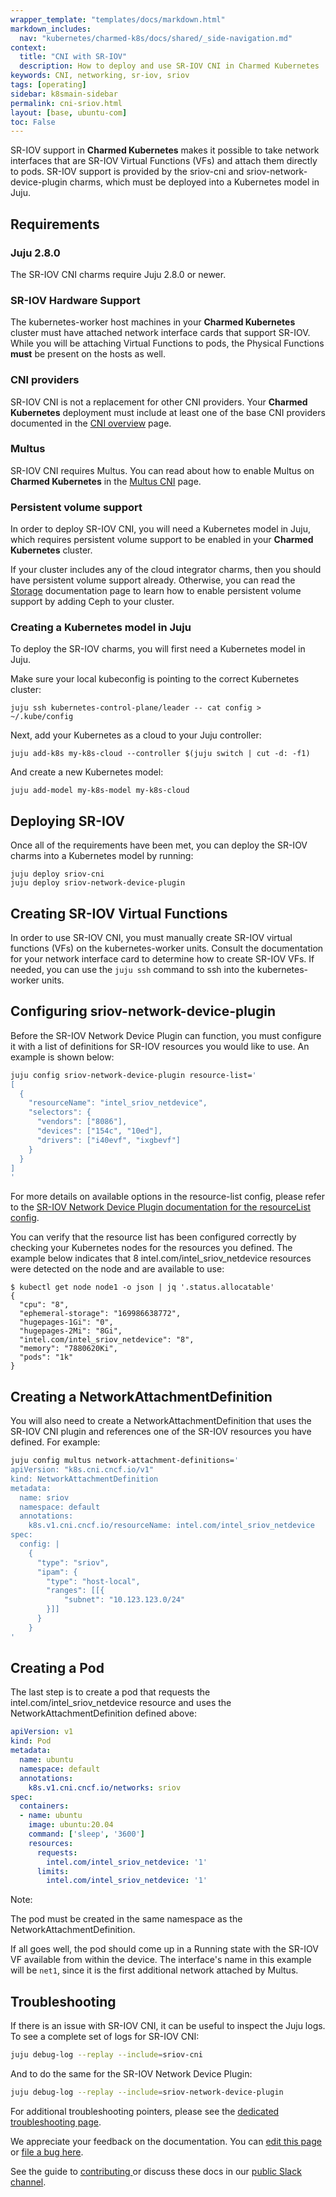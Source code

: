 ```yaml
---
wrapper_template: "templates/docs/markdown.html"
markdown_includes:
  nav: "kubernetes/charmed-k8s/docs/shared/_side-navigation.md"
context:
  title: "CNI with SR-IOV"
  description: How to deploy and use SR-IOV CNI in Charmed Kubernetes
keywords: CNI, networking, sr-iov, sriov
tags: [operating]
sidebar: k8smain-sidebar
permalink: cni-sriov.html
layout: [base, ubuntu-com]
toc: False
---
```


SR-IOV support in **Charmed Kubernetes** makes it possible to take network
interfaces that are SR-IOV Virtual Functions (VFs) and attach them directly to
pods. SR-IOV support is provided by the sriov-cni and
sriov-network-device-plugin charms, which must be deployed into a Kubernetes
model in Juju.

## Requirements

### Juju 2.8.0

The SR-IOV CNI charms require Juju 2.8.0 or newer.

### SR-IOV Hardware Support

The kubernetes-worker host machines in your **Charmed Kubernetes** cluster must
have attached network interface cards that support SR-IOV. While you will be
attaching Virtual Functions to pods, the Physical Functions **must** be present
on the hosts as well.

### CNI providers

SR-IOV CNI is not a replacement for other CNI providers. Your
**Charmed Kubernetes** deployment must include at least one of the base CNI
providers documented in the [CNI overview][cni-overview] page.

### Multus

SR-IOV CNI requires Multus. You can read about how to enable Multus on
**Charmed Kubernetes** in the [Multus CNI][cni-multus] page.

### Persistent volume support

In order to deploy SR-IOV CNI, you will need a Kubernetes model in Juju, which
requires persistent volume support to be enabled in your **Charmed Kubernetes**
cluster.

If your cluster includes any of the cloud integrator charms, then you should
have persistent volume support already. Otherwise, you can read the
[Storage][storage] documentation page to learn how to enable persistent volume
support by adding Ceph to your cluster.

### Creating a Kubernetes model in Juju

To deploy the SR-IOV charms, you will first need a Kubernetes model in Juju.

Make sure your local kubeconfig is pointing to the correct Kubernetes cluster:

```
juju ssh kubernetes-control-plane/leader -- cat config > ~/.kube/config
```

Next, add your Kubernetes as a cloud to your Juju controller:

```
juju add-k8s my-k8s-cloud --controller $(juju switch | cut -d: -f1)
```

And create a new Kubernetes model:

```
juju add-model my-k8s-model my-k8s-cloud
```

## Deploying SR-IOV

Once all of the requirements have been met, you can deploy the SR-IOV charms
into a Kubernetes model by running:

```
juju deploy sriov-cni
juju deploy sriov-network-device-plugin
```

## Creating SR-IOV Virtual Functions

In order to use SR-IOV CNI, you must manually create SR-IOV virtual functions
(VFs) on the kubernetes-worker units. Consult the documentation for your network
interface card to determine how to create SR-IOV VFs. If needed, you can use the
`juju ssh` command to ssh into the kubernetes-worker units.

## Configuring sriov-network-device-plugin

Before the SR-IOV Network Device Plugin can function, you must configure it
with a list of definitions for SR-IOV resources you would like to use. An
example is shown below:

```bash
juju config sriov-network-device-plugin resource-list='
[
  {
    "resourceName": "intel_sriov_netdevice",
    "selectors": {
      "vendors": ["8086"],
      "devices": ["154c", "10ed"],
      "drivers": ["i40evf", "ixgbevf"]
    }
  }
]
'
```

For more details on available options in the resource-list config, please refer to the
[SR-IOV Network Device Plugin documentation for the resourceList config][sriov-resourcelist].

You can verify that the resource list has been configured correctly by checking
your Kubernetes nodes for the resources you defined. The example below indicates
that 8 intel.com/intel_sriov_netdevice resources were detected on the node and
are available to use:

```
$ kubectl get node node1 -o json | jq '.status.allocatable'
{
  "cpu": "8",
  "ephemeral-storage": "169986638772",
  "hugepages-1Gi": "0",
  "hugepages-2Mi": "8Gi",
  "intel.com/intel_sriov_netdevice": "8",
  "memory": "7880620Ki",
  "pods": "1k"
}
```

## Creating a NetworkAttachmentDefinition

You will also need to create a NetworkAttachmentDefinition that uses the SR-IOV
CNI plugin and references one of the SR-IOV resources you have defined. For
example:

```bash
juju config multus network-attachment-definitions='
apiVersion: "k8s.cni.cncf.io/v1"
kind: NetworkAttachmentDefinition
metadata:
  name: sriov
  namespace: default
  annotations:
    k8s.v1.cni.cncf.io/resourceName: intel.com/intel_sriov_netdevice
spec:
  config: |
    {
      "type": "sriov",
      "ipam": {
        "type": "host-local",
        "ranges": [[{
            "subnet": "10.123.123.0/24"
        }]]
      }
    }
'
```

## Creating a Pod

The last step is to create a pod that requests the
intel.com/intel_sriov_netdevice resource and uses the
NetworkAttachmentDefinition defined above:

```yaml
apiVersion: v1
kind: Pod
metadata:
  name: ubuntu
  namespace: default
  annotations:
    k8s.v1.cni.cncf.io/networks: sriov
spec:
  containers:
  - name: ubuntu
    image: ubuntu:20.04
    command: ['sleep', '3600']
    resources:
      requests:
        intel.com/intel_sriov_netdevice: '1'
      limits:
        intel.com/intel_sriov_netdevice: '1'
```
<div class="p-notification--information is-inline">
  <div markdown="1" class="p-notification__content">
    <span class="p-notification__title">Note:</span>
    <p class="p-notification__message">The pod must be created in the same namespace as the NetworkAttachmentDefinition.</p>
  </div>
</div>

If all goes well, the pod should come up in a Running state with the SR-IOV VF
available from within the device. The interface's name in this example will be
`net1`, since it is the first additional network attached by Multus.

## Troubleshooting

If there is an issue with SR-IOV CNI, it can be useful to inspect the Juju logs. To
see a complete set of logs for SR-IOV CNI:

```bash
juju debug-log --replay --include=sriov-cni
```

And to do the same for the SR-IOV Network Device Plugin:

```bash
juju debug-log --replay --include=sriov-network-device-plugin
```

For additional troubleshooting pointers, please see the [dedicated troubleshooting page][troubleshooting].

<!-- LINKS -->

[cni-overview]: /kubernetes/charmed-k8s/docs/cni-overview
[storage]: /kubernetes/charmed-k8s/docs/storage
[cni-multus]: /kubernetes/charmed-k8s/docs/cni-multus
[sriov-resourcelist]: https://github.com/intel/sriov-network-device-plugin/tree/db98d96cc0d6ad3fff917ba238bd1cc5cc3f7e82#config-parameters
[troubleshooting]: /kubernetes/charmed-k8s/docs/troubleshooting

<!-- FEEDBACK -->
<div class="p-notification--information">
  <div class="p-notification__content">
    <p class="p-notification__message">We appreciate your feedback on the documentation. You can
    <a href="https://github.com/charmed-kubernetes/kubernetes-docs/edit/main/pages/k8s/cni-sriov.md" >edit this page</a>
    or
    <a href="https://github.com/charmed-kubernetes/kubernetes-docs/issues/new">file a bug here</a>.</p>
    <p>See the guide to <a href="/kubernetes/charmed-k8s/docs/how-to-contribute"> contributing </a> or discuss these docs in our <a href="https://kubernetes.slack.com/archives/CG1V2CAMB"> public Slack channel</a>.</p>
  </div>
</div>

